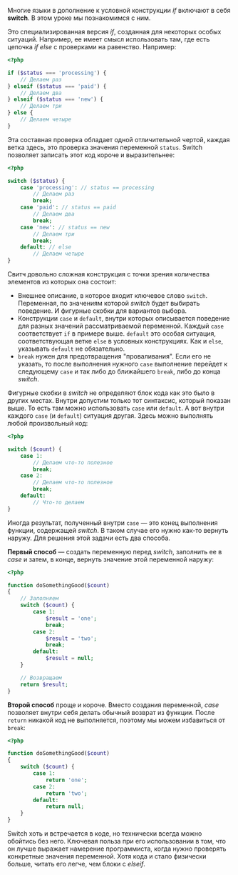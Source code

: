 Многие языки в дополнение к условной конструкции *if* включают в себя **switch**. В этом уроке мы познакомимся с ним.

Это специализированная версия *if*, созданная для некоторых особых ситуаций. Например, ее имеет смысл использовать там, где есть цепочка *if else* с проверками на равенство. Например:

```php
<?php

if ($status === 'processing') {
    // Делаем раз
} elseif ($status === 'paid') {
    // Делаем два
} elseif ($status === 'new') {
    // Делаем три
} else {
    // Делаем четыре
}
```

Эта составная проверка обладает одной отличительной чертой, каждая ветка здесь, это проверка значения переменной `status`. Switch позволяет записать этот код короче и выразительнее:

```php
<?php

switch ($status) {
    case 'processing': // status == processing
        // Делаем раз
        break;
    case 'paid': // status == paid
        // Делаем два
        break;
    case 'new': // status == new
        // Делаем три
        break;
    default: // else
        // Делаем четыре
}
```

Свитч довольно сложная конструкция с точки зрения количества элементов из которых она состоит:

* Внешнее описание, в которое входит ключевое слово `switch`. Переменная, по значениям которой *switch* будет выбирать поведение. И фигурные скобки для вариантов выбора.
* Конструкции `case` и `default`, внутри которых описывается поведение для разных значений рассматриваемой переменной. Каждый `case` соответствует `if` в примере выше. `default` это особая ситуация, соответствующая ветке `else` в условных конструкциях. Как и `else`, указывать `default` не обязательно.
* `break` нужен для предотвращения "проваливания". Если его не указать, то после выполнения нужного `case` выполнение перейдет к следующему `case` и так либо до ближайшего `break`, либо до конца *switch*.

Фигурные скобки в *switch* не определяют блок кода как это было в других местах. Внутри допустим только тот синтаксис, который показан выше. То есть там можно использовать `case` или `default`. А вот внутри каждого `case` (и `default`) ситуация другая. Здесь можно выполнять любой произвольный код:

```php
<?php

switch ($count) {
    case 1:
        // Делаем что-то полезное
        break;
    case 2:
        // Делаем что-то полезное
        break;
    default:
        // Что-то делаем
}
```

Иногда результат, полученный внутри `case` — это конец выполнения функции, содержащей *switch*. В таком случае его нужно как-то вернуть наружу. Для решения этой задачи есть два способа.

**Первый способ** — создать переменную перед *switch*, заполнить ее в *case* и затем, в конце, вернуть значение этой переменной наружу:

```php
<?php

function doSomethingGood($count)
{
    // Заполняем
    switch ($count) {
        case 1:
            $result = 'one';
            break;
        case 2:
            $result = 'two';
            break;
        default:
            $result = null;
    }

    // Возвращаем
    return $result;
}
```

**Второй способ** проще и короче. Вместо создания переменной, *case* позволяет внутри себя делать обычный возврат из функции. После `return` никакой код не выполняется, поэтому мы можем избавиться от `break`:

```php
<?php

function doSomethingGood($count)
{
    switch ($count) {
        case 1:
            return 'one';
        case 2:
            return 'two';
        default:
            return null;
    }
}
```

Switch хоть и встречается в коде, но технически всегда можно обойтись без него. Ключевая польза при его использовании в том, что он лучше выражает намерение программиста, когда нужно проверять конкретные значения переменной. Хотя кода и стало физически больше, читать его легче, чем блоки с *elseif*.
